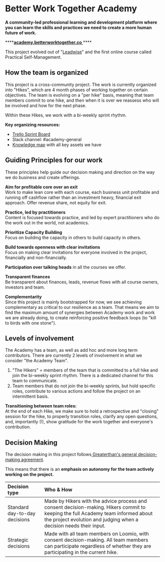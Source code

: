 # Better Work Together Academy

**A community-led professional learning and development platform where you can learn the skills and practices we need to create a more human future of work.** 

\*\*\*\*[**academy.betterworktogether.co** ](http://academy.betterworktogether.co%20)\*\*\*\*

This project evolved out of "[Leadwise](http://academy.leadwise.co)" and the first online course called Practical Self-Management.

## How the team is organized

This project is a cross-community project. The work is currently organized into "Hikes", which are 4 month phases of working together on certain objectives. The team is evolving on a "per hike" basis, meaning  that team members commit to one hike, and then when it is over we reassess who will be involved and how for the next phase. 

Within these Hikes, we work with a bi-weekly sprint rhythm. 

**Key organizing resources:**

* [Trello Sprint Board](https://trello.com/b/C0IChuw2)
* Slack channel: \#academy-general
* [Knowledge map](https://www.mindmeister.com/1206231748?t=AY8cAprpqD) with all key assets we have 

## Guiding Principles for our work

These principles help guide our decision making and direction on the way we do business and create offerings.

**Aim for profitable core over an exit**   
Work to make lean core with each course, each business unit profitable and running off cashflow rather than an investment heavy, financial exit approach. Offer revenue share, not equity for exit.

**Practice, led by practitioners**   
Content is focused towards practice, and led by expert practitioners who do the work out in the world, not academics.

**Prioritize Capacity Building**   
Focus on building the capacity in others to build capacity in others.

**Build towards openness with clear invitations**   
Focus on making clear invitations for everyone involved in the project, financially and non-financially.

**Participation over talking heads** in all the courses we offer.

**Transparent finances**   
Be transparent about finances, leads, revenue flows with all course owners, investors and team.

**Complementarity**  
Since this project is mainly bootstrapped for now, we see achieving complementary as critical to our resilience as a team. That means we aim to find the maximum amount of synergies between Academy work and work we are already doing, to create reinforcing positive feedback loops \(to "kill to birds with one stone"\). 

## Levels of involvement

The Academy has a team, as well as add hoc and more long term contributors. There are currently 2 levels of involvement in what we consider "the Academy Team". 

1. "The Hikers" = members of the team that is committed to a full hike and join the bi-weekly sprint rhythm. There is a dedicated channel for this team to communicate. 
2. Team members that do not join the bi-weekly sprints, but hold specific roles, contribute to various actions and follow the project on an intermittent basis. 

**Transitioning between team roles:**   
At the end of each Hike, we make sure to hold a retrospective and "closing" session for the hike, to properly transition roles, clarify any open questions, and, importantly \(!\), show gratitude for the work together and everyone's contribution. 

## Decision Making

The decision making in this project follows[ Greaterthan's general decision-making agreement](../agreements/governance-and-decision-making.md). 

This means that there is an **emphasis on autonomy for the team actively working on the project.** 

| **Decision type** | Who & How |
| :--- | :--- |
| Standard day-to-day decisions | Made by Hikers with the advice process and consent decision-making. Hikers commit to keeping the full Academy team informed about the project evolution and judging when a decision needs their input.  |
| Strategic decisions | Made with all team members on Loomio, with consent decision-making. All team members can participate regardless of whether they are participating in the current hike.  |





